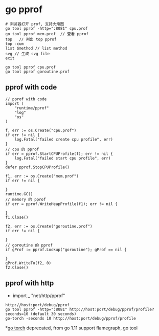 # go pprof

```
# 浏览器打开 prof, 支持火炬图
go tool pprof -http=":8081" cpu.prof
go tool pprof mem.prof  // 查看 pprof
top   // 列出 top pprof
top -cum 
list $method // list method
svg // 生成 svg file
exit

go tool pprof cpu.prof
go tool pprof goroutine.prof
```

## pprof with code
```
// pprof with code
import (
    "runtime/pprof"
    "log"
    "os"
)

f, err := os.Create("cpu.prof")
if err != nil {
    log.Fatal("failed create cpu profile", err)
}
// cpu 的 pprof
if err = pprof.StartCPUProfile(f); err != nil {
    log.Fatal("failed start cpu profile", err)
}
defer pprof.StopCPUProfile()

f1, err := os.Create("mem.prof")
if err != nil {

}
runtime.GC()
// memory 的 pprof
if err = pprof.WriteHeapProfile(f1); err != nil {

}
f1.Close()

f2, err := os.Create("goroutine.prof")
if err != nil {

}
// goroutine 的 pprof
if gProf := pprof.Lookup("goroutine"); gProf == nil {

}
gProf.WriteTo(f2, 0)
f2.Close()
```

## pprof with http
* import _ "net/http/pprof"

```
http://host:port/debug/pprof
go tool pprof -http=":8081" http://host:port/debug/pprof/profile?seconds=10 (default 30 seconds)
go-torch -seconds 10 http://host:port/debug/pprof/profile
```

*[go torch](https://github.com/uber-archive/go-torch)
deprecated, from go 1.11 support flamegraph, go tool
